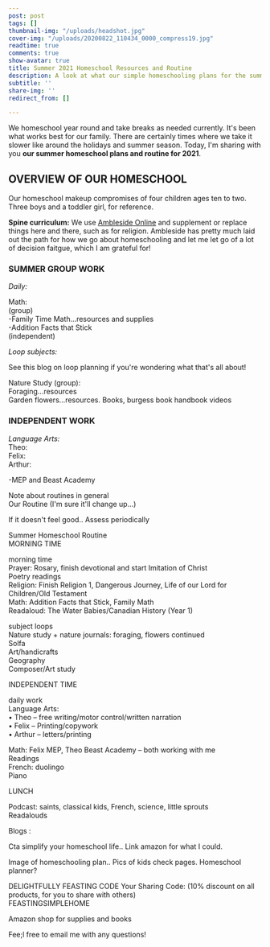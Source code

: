 ```yaml
---
post: post
tags: []
thumbnail-img: "/uploads/headshot.jpg"
cover-img: "/uploads/20200822_110434_0000_compress19.jpg"
readtime: true
comments: true
show-avatar: true
title: Summer 2021 Homeschool Resources and Routine
description: A look at what our simple homeschooling plans for the summer.
subtitle: ''
share-img: ''
redirect_from: []

---
```

We homeschool year round and take breaks as needed currently. It's been what works best for our family. There are certainly times where we take it slower like around the holidays and summer season. Today, I'm sharing with you **our summer homeschool plans and routine for 2021**. 

## OVERVIEW OF OUR HOMESCHOOL

  
Our homeschool makeup compromises of four children ages ten to two. Three boys and a toddler girl, for reference. 

**Spine curriculum:** We use [Ambleside Online](https://www.amblesideonline.org/) and supplement or replace things here and there, such as for religion. Ambleside has pretty much laid out the path for how we go about homeschooling and let me let go of a lot of decision faitgue, which I am grateful for!

### SUMMER GROUP WORK

  
_Daily:_  
  
Math:  
(group)  
\-Family Time Math...resources and supplies  
\-Addition Facts that Stick  
(independent)  
  
_Loop subjects:_  
  
See this blog on loop planning if you're wondering what that's all about!  
  
Nature Study (group):  
Foraging...resources  
Garden flowers...resources. Books, burgess book handbook videos 

### INDEPENDENT WORK

_Language Arts:_  
Theo:  
Felix:  
Arthur:  
  
\-MEP and Beast Academy  
  
  
Note about routines in general  
Our Routine (I'm sure it'll change up...)  
  
If it doesn't feel good.. Assess periodically  
  
Summer Homeschool Routine  
MORNING TIME  
  
morning time   
Prayer: Rosary, finish devotional and start Imitation of Christ  
Poetry readings  
Religion: Finish Religion 1, Dangerous Journey, Life of our Lord for Children/Old Testament  
Math: Addition Facts that Stick, Family Math  
Readaloud: The Water Babies/Canadian History (Year 1)  
  
subject loops  
Nature study + nature journals: foraging, flowers continued  
Solfa  
Art/handicrafts  
Geography  
Composer/Art study  
  
INDEPENDENT TIME  
  
daily work  
Language Arts:   
• Theo – free writing/motor control/written narration  
• Felix – Printing/copywork  
• Arthur – letters/printing  
   
Math: Felix MEP, Theo Beast Academy – both working with me  
Readings  
French: duolingo  
Piano   
  
LUNCH  
  
Podcast: saints, classical kids, French, science, little sprouts  
Readalouds  
  
  
Blogs :  
  
Cta simplify your homeschool life.. Link amazon for what I could.  
  
Image of homeschooling plan.. Pics of kids check pages. Homeschool planner?   
  
DELIGHTFULLY FEASTING CODE Your Sharing Code: (10% discount on all products, for you to share with others)   
FEASTINGSIMPLEHOME

Amazon shop for supplies and books

  
Fee;l free to email me with any questions!